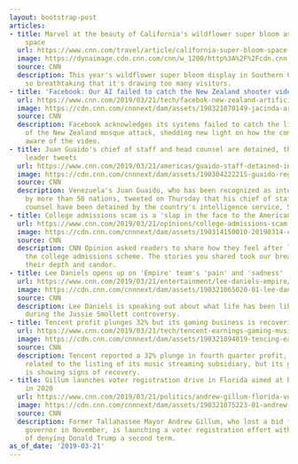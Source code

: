 ```yaml
---
layout: bootstrap-post
articles:
- title: Marvel at the beauty of California's wildflower super bloom as seen from
    space
  url: https://www.cnn.com/travel/article/california-super-bloom-space-trnd/index.html
  image: https://dynaimage.cdn.cnn.com/cnn/w_1200/http%3A%2F%2Fcdn.cnn.com%2Fcnnnext%2Fdam%2Fassets%2F190321081352-california-super-bloom-space-trnd-super-tease.jpg
  source: CNN
  description: This year's wildflower super bloom display in Southern California is
    so breathtaking that it's drawing too many visitors.
- title: 'Facebook: Our AI failed to catch the New Zealand shooter video'
  url: https://www.cnn.com/2019/03/21/tech/facebok-new-zealand-artificial-intelligence/index.html
  image: https://cdn.cnn.com/cnnnext/dam/assets/190321070149-jacinda-ardern-new-zealand-super-tease.jpg
  source: CNN
  description: Facebook acknowledges its systems failed to catch the livestream video
    of the New Zealand mosque attack, shedding new light on how the company became
    aware of the video.
- title: Juan Guaido's chief of staff and head counsel are detained, the Venezuelan
    leader tweets
  url: https://www.cnn.com/2019/03/21/americas/guaido-staff-detained-intl/index.html
  image: https://cdn.cnn.com/cnnnext/dam/assets/190304222215-guaido-regreso-super-tease.jpg
  source: CNN
  description: Venezuela's Juan Guaido, who has been recognized as interim president
    by more than 50 nations, tweeted on Thursday that his chief of staff and head
    counsel have been detained by the country's intelligence service, SEBIN.
- title: College admissions scam is a 'slap in the face to the American Dream'
  url: https://www.cnn.com/2019/03/21/opinions/college-admissions-scam-cheating-share-your-story-opinion/index.html
  image: https://cdn.cnn.com/cnnnext/dam/assets/190314150010-20190314-college-admissions-scam-v3-super-tease.jpg
  source: CNN
  description: CNN Opinion asked readers to share how they feel after learning of
    the college admissions scheme. The stories you shared took our breath away with
    their depth and candor.
- title: Lee Daniels opens up on 'Empire' team's 'pain' and 'sadness'
  url: https://www.cnn.com/2019/03/21/entertainment/lee-daniels-empire/index.html
  image: https://cdn.cnn.com/cnnnext/dam/assets/190321065020-01-lee-daniels-file-super-tease.jpg
  source: CNN
  description: Lee Daniels is speaking out about what life has been like on "Empire"
    during the Jussie Smollett controversy.
- title: Tencent profit plunges 32% but its gaming business is recovering
  url: https://www.cnn.com/2019/03/21/tech/tencent-earnings-gaming-music/index.html
  image: https://cdn.cnn.com/cnnnext/dam/assets/190321094819-tencing-earnings-gaming-file-restricted-use-super-tease.jpg
  source: CNN
  description: Tencent reported a 32% plunge in fourth quarter profit, hurt by costs
    related to the listing of its music streaming subsidiary, but its gaming business
    is showing signs of recovery.
- title: Gillum launches voter registration drive in Florida aimed at beating Trump
    in 2020
  url: https://www.cnn.com/2019/03/21/politics/andrew-gillum-florida-voter-registration-group-2020/index.html
  image: https://cdn.cnn.com/cnnnext/dam/assets/190321075223-01-andrew-gillum-voter-registration-0320-super-tease.jpg
  source: CNN
  description: Former Tallahassee Mayor Andrew Gillum, who lost a bid for Florida
    governor in November, is launching a voter registration effort with the intent
    of denying Donald Trump a second term.
as_of_date: '2019-03-21'
---
```


